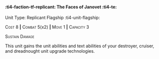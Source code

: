 #### :ti4-faction-tf-replicant: **The Faces of Janovet** :ti4-te:

Unit Type: Replicant Flagship :ti4-unit-flagship: 

<span style="font-variant:small-caps;">Cost</span> 8 __|__ <span style="font-variant:small-caps;">Combat</span> 5(x2) __|__ <span style="font-variant:small-caps;">Move</span> 1 __|__ <span style="font-variant:small-caps;">Capacity</span> 3

<span style="font-variant:small-caps;">Sustain Damage</span>

This unit gains the unit abilities and text abilities of your destroyer, cruiser, and dreadnought unit upgrade technologies.
